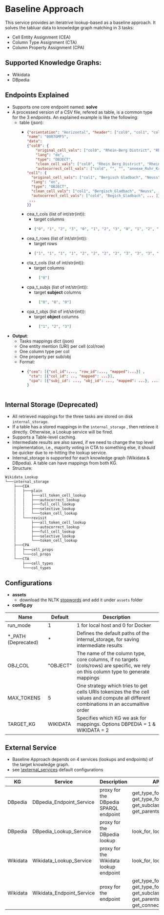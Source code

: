 # Baseline Approach
This service provides an iteratrive lookup-based as a baseline approach. It solves the tabluar data to knowledge graph matching in 3 tasks: 
* Cell Entity Assignment (CEA)
* Column Type Assignment (CTA)
* Column Property Assignment (CPA)

## Supported Knowledge Graphs:
* Wikidata
* DBpedia


## Endpoints Explained 
* Supports one core endpoint named: **solve**
* A processed version of a CSV file, refered as table, is a common type for the 3 endpoints. An explained example is like the following:
    * table (json):   
        * ```json
          {"orientation": "Horizontal", "header": ["col0", "col1", "col2", "col3"], 
          "name": "0007GMF5", 
          "data": 
          {"col0": {
              "original_cell_vals": ["col0", "Rhein-Berg District", "Rhein-Kreis Neuss", ...], 
              "lang": "de", 
              "type": "OBJECT", 
              "clean_cell_vals": ["col0", "Rhein_Berg_District", "Rhein_Kreis_Neuss", ...], 
              "autocorrect_cell_vals": ["cold", "", "", "annexe_Ruhr_Kreis", "", ...]}, 
          "col1": {
            "original_cell_vals": ["col1", "Bergisch Gladbach", "Neuss", ...],   
            "lang": "en", 
            "type": "OBJECT", 
            "clean_cell_vals": ["col1", "Bergisch_Gladbach", "Neuss", ...], 
            "autocorrect_cell_vals": ["cold", "Begich_Gladbach", ... ]},  
           ...
          }}
          ```
        * cea_t_cols (list of int/str(int)):
            * target columns 
            * ```json
              ["0", "1", "2", "3", "0", "1", "2", "3", "0", "1", "2", "3", "0", "1", "2", "3"]
              ```
        * cea_t_rows (list of int/str(int)):
            * target rows        
            * ```json
              ["1", "1", "1", "1", "2", "2", "2", "2", "3", "3", "3", "3", "4", "4", "4", "4"]
              ```
        * cta_t_cols (list of int/str(int)):
            * target columns 
            * ```json
                ["0"]
              ```
        * cpa_t_subjs (list of int/str(int)):
            * target **subject** columns 
            * ```json
                ["0", "0", "0"]
              ```
        * cpa_t_objs (list of int/str(int)):
            * target **object** columns 
            * ```json
                ["1", "2", "3"]
              ```
* **Output**:
    * Tasks mappings dict (json)
    * One entity mention (URI) per cell (col/row)
    * One column type per col
    * One property per sub/obj 
    * Format:
        * ```json
          {"cea": [{"col_id":..., "row_id":..., "mapped":...}] ,
           "cta": [{"col_id": .., "mapped": ...}],
           "cpa": [{"subj_id": ..., "obj_id": ..., "mapped": ...}, ...]
          } 
        ```
## Internal Storage (Deprecated)
* All retrieved mappings for the three tasks are stored on disk `internal_storage`.
* If a table has a stored mappings in the `internal_storage` , then retrieve it directly. Otherwise, a Lookup service will be fired.
* Supports a Table-level caching.
* Intermediate results are also saved, if we need to change the top level implementation, i.e., majority voting in CTA to something else, it should be quicker due to re-hitting the lookup service.
* Internal_storage is supported for each knowledge graph (Wikidata & DBpedia). A table can have mappings from both KG.
* Structure:   
```bash
Wikidata_Lookup
└───internal_storage
    ├───CEA
    │   ├───plain
    │   │   ├───all_token_cell_lookup
    │   │   ├───autocorrect_lookup
    │   │   ├───full_cell_lookup
    │   │   ├───selective_lookup
    │   │   └───token_cell_lookup
    │   └───revisit
    │       ├───all_token_cell_lookup
    │       ├───autocorrect_lookup
    │       ├───full_cell_lookup
    │       ├───selective_lookup
    │       └───token_cell_lookup
    ├───CPA
    │   ├───cell_props
    │   └───col_props
    └───CTA
        ├───cell_types
        └───col_types
```
## Configurations
* **assets**
    * download the NLTK [stopwords](https://gist.github.com/sebleier/554280) and add it under `assets` folder
* **config.py** 
 
| Name                  | Default | Description                                                                |
|-----------------------|---------|----------------------------------------------------------------------------|
| run_mode | 1       | 1 for local host and 0 for Docker |
| *_PATH (Deprecated)    | *      | Defines the default paths of the internal_storage, for saving intermediate results                                |
| OBJ_COL           | "OBJECT"      | The name of the column type, core columns, if no targets (cols/rows) are specific, we rely on this column type to generate mappings |
| MAX_TOKENS           | 5      | One strategy which tries to get cells URIs tokenizes the the cell values and compute all different combinations in an accumaltive order |
| TARGET_KG           | WIKIDATA       | Specifies which KG we ask for mappings. Options DBPEDIA = 1 & WIKIDATA = 2 |

## External Service
* Baseline Approach depends on 4 services (lookups and endpoints) of the target knowledge graph.
* see [\external_services](external_services) default configurations
 
| KG                  | Service | Description                   | APIs | 
|-----------------------|---------|----------------------------------------------------------------------------|----- |
| DBpedia   | DBpedia_Endpoint_Service | proxy for the DBpedia SPARQL endpoint |get_type_for, get_type_for_lst, get_subclasses_for, get_parents_for |
| DBpedia | DBpedia_Lookup_Service | proxy for the DBpedia lookup    |  look_for, look_for_lst |
| Wikidata | Wikidata_Lookup_Service | proxy for the Wikidata lookup endpoint |   look_for, look_for_lst |
| Wikidata | Wikidata_Endpoint_Service | proxy for the endpoint |   get_type_for, get_type_for_lst, get_subclasses_for, get_parents_for, get_connection_for_lst |


